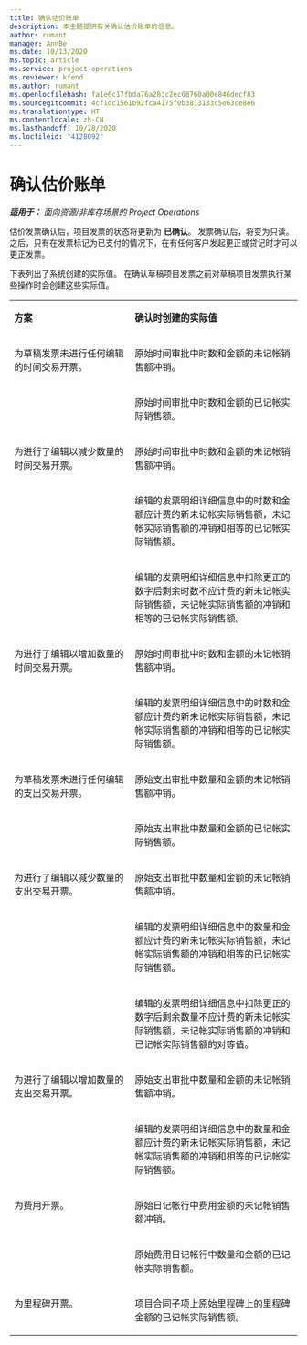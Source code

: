 ```yaml
---
title: 确认估价账单
description: 本主题提供有关确认估价账单的信息。
author: rumant
manager: AnnBe
ms.date: 10/13/2020
ms.topic: article
ms.service: project-operations
ms.reviewer: kfend
ms.author: rumant
ms.openlocfilehash: fa1e6c17fbda76a283c2ec68760a00e846decf83
ms.sourcegitcommit: 4cf1dc1561b92fca4175f0b3813133c5e63ce8e6
ms.translationtype: HT
ms.contentlocale: zh-CN
ms.lasthandoff: 10/28/2020
ms.locfileid: "4128092"
---
```

# <a name="confirm-a-proforma-invoice"></a>确认估价账单

_**适用于：** 面向资源/非库存场景的 Project Operations_

估价发票确认后，项目发票的状态将更新为 **已确认**。 发票确认后，将变为只读。 之后，只有在发票标记为已支付的情况下，在有任何客户发起更正或贷记时才可以更正发票。

下表列出了系统创建的实际值。 在确认草稿项目发票之前对草稿项目发票执行某些操作时会创建这些实际值。

<table border="0" cellspacing="0" cellpadding="0">
    <tbody>
        <tr>
            <td width="416" valign="top">
                <p>
                    <strong>方案</strong>
                </p>
            </td>
            <td width="608" valign="top">
                <p>
                    <strong>确认时创建的实际值</strong>
                </p>
            </td>
        </tr>
        <tr>
            <td width="216" rowspan="2" valign="top">
                <p>
为草稿发票未进行任何编辑的时间交易开票。
                </p>
            </td>
            <td width="408" valign="top">
                <p>
原始时间审批中时数和金额的未记帐销售额冲销。
                </p>
            </td>
        </tr>
        <tr>
            <td width="408" valign="top">
                <p>
原始时间审批中时数和金额的已记帐实际销售额。
                </p>
            </td>
        </tr>
        <tr>
            <td width="216" rowspan="3" valign="top">
                <p>
为进行了编辑以减少数量的时间交易开票。
                </p>
            </td>
            <td width="408" valign="top">
                <p>
原始时间审批中时数和金额的未记帐销售额冲销。
                </p>
            </td>
        </tr>
        <tr>
            <td width="408" valign="top">
                <p>
编辑的发票明细详细信息中的时数和金额应计费的新未记帐实际销售额，未记帐实际销售额的冲销和相等的已记帐实际销售额。
                </p>
            </td>
        </tr>
        <tr>
            <td width="408" valign="top">
                <p>
编辑的发票明细详细信息中扣除更正的数字后剩余时数不应计费的新未记帐实际销售额，未记帐实际销售额的冲销和相等的已记帐实际销售额。
                </p>
            </td>
        </tr>
        <tr>
            <td width="216" rowspan="2" valign="top">
                <p>
为进行了编辑以增加数量的时间交易开票。
                </p>
            </td>
            <td width="408" valign="top">
                <p>
原始时间审批中时数和金额的未记帐销售额冲销。
                </p>
            </td>
        </tr>
        <tr>
            <td width="408" valign="top">
                <p>
编辑的发票明细详细信息中的时数和金额应计费的新未记帐实际销售额，未记帐实际销售额的冲销和相等的已记帐实际销售额。
                </p>
            </td>
        </tr>
        <tr>
            <td width="216" rowspan="2" valign="top">
                <p>
为草稿发票未进行任何编辑的支出交易开票。
                </p>
            </td>
            <td width="408" valign="top">
                <p>
原始支出审批中数量和金额的未记帐销售额冲销。
                </p>
            </td>
        </tr>
        <tr>
            <td width="408" valign="top">
                <p>
原始支出审批中数量和金额的已记帐实际销售额。
                </p>
            </td>
        </tr>
        <tr>
            <td width="216" rowspan="3" valign="top">
                <p>
为进行了编辑以减少数量的支出交易开票。
                </p>
            </td>
            <td width="408" valign="top">
                <p>
原始支出审批中数量和金额的未记帐销售额冲销。
                </p>
            </td>
        </tr>
        <tr>
            <td width="408" valign="top">
                <p>
编辑的发票明细详细信息中的数量和金额应计费的新未记帐实际销售额，未记帐实际销售额的冲销和相等的已记帐实际销售额。 
                </p>
            </td>
        </tr>
        <tr>
            <td width="408" valign="top">
                <p>
编辑的发票明细详细信息中扣除更正的数字后剩余数量不应计费的新未记帐实际销售额，未记帐实际销售额的冲销和已记帐实际销售额的对等值。
                </p>
            </td>
        </tr>
        <tr>
            <td width="216" rowspan="2" valign="top">
                <p>
为进行了编辑以增加数量的支出交易开票。
                </p>
            </td>
            <td width="408" valign="top">
                <p>
原始支出审批中数量和金额的未记帐销售额冲销。
                </p>
            </td>
        </tr>
        <tr>
            <td width="408" valign="top">
                <p>
编辑的发票明细详细信息中的数量和金额应计费的新未记帐实际销售额，未记帐实际销售额的冲销和相等的已记帐实际销售额。
                </p>
            </td>
        </tr>
        <tr>
            <td width="216" rowspan="2" valign="top">
                <p>
为费用开票。
                </p>
            </td>
            <td width="408" valign="top">
                <p>
原始日记帐行中费用金额的未记帐销售额冲销。
                </p>
            </td>
        </tr>
        <tr>
            <td width="408" valign="top">
                <p>
原始费用日记帐行中数量和金额的已记帐实际销售额。
                </p>
            </td>
        </tr>
        <tr>
            <td width="216" valign="top">
                <p>
为里程碑开票。
                </p>
            </td>
            <td width="408" valign="top">
                <p>
项目合同子项上原始里程碑上的里程碑金额的已记帐实际销售额。
                </p>
            </td>
        </tr>
    </tbody>
</table>

